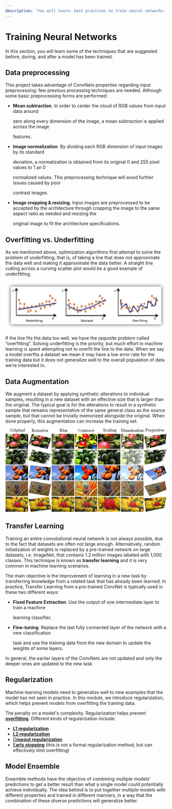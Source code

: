 ```yaml
---
description: 'You will learn: best practices to train neural networks.'
---
```


# Training Neural Networks

In this section, you will learn some of the techniques that are suggested before, during, and after a model has been trained.

## Data preprocessing

This project takes advantage of ConvNets properties regarding input preprocessing: few previous processing techniques are needed. Although some basic preprocessing forms are performed:

* **Mean subtraction**. In order to center the cloud of RGB values from input data around

  zero along every dimension of the image, a mean subtraction is applied across the image

  features.

* **Image normalization**. By dividing each RGB dimension of input images by its standard

  deviation, a normalization is obtained from its original 0 and 255 pixel values to 1 an 0

  normalized values. This preprocessing technique will avoid further issues caused by poor

  contrast images.

* **Image cropping & resizing**. Input images are preprocessed to be accepted by the architecture through cropping the image to the same aspect ratio as needed and resizing the

  original image to fit the architecture specifications.

## Overfitting vs. Underfitting

As we mentioned above, optimization algorithms first attempt to solve the problem of underfitting; that is, of taking a line that does not approximate the data well and making it approximate the data better. A straight line cutting across a curving scatter plot would be a good example of underfitting.

![](../.gitbook/assets/mlconcepts_image5.png)

If the line fits the data too well, we have the opposite problem called “overfitting”. Solving underfitting is the priority, but much effort in machine learning is spent attempting not to overfit the line to the data. When we say a model overfits a dataset we mean it may have a low error rate for the training data but it does not generalize well to the overall population of data we’re interested in.

## Data Augmentation

We augment a dataset by applying synthetic alterations to individual samples, resulting in a new dataset with an effective size that is larger than the original. The typical goal is for the alterations to result in a synthetic sample that remains representative of the same general class as the source sample, but that cannot be trivially memorized alongside the original. When done properly, this augmentation can increase the training set.

![Effects of data augmentation on some example images of the AgrilPlant dataset. ](../.gitbook/assets/5-figure2-1.png)

## Transfer Learning

Training an entire convolutional neural network is not always possible, due to the fact that datasets are often not large enough. Alternatively, random initialization of weights is replaced by a pre-trained network on large datasets, i.e. ImageNet, that contains 1.2 million images labeled with 1,000 classes. This technique is known as **transfer learning** and it is very common in machine learning scenarios.

The main objective is the improvement of learning in a new task by transferring knowledge from a related task that has already been learned. In practice, Transfer Learning from a pre-trained ConvNet is typically used in these two different ways:

* **Fixed Feature Extraction**. Use the output of one intermediate layer to train a machine

  learning classifier.

* **Fine-tuning**. Replace the last fully connected layer of the network with a new classification

  task and use the training data from the new domain to update the weights of some layers.

In general, the earlier layers of the ConvNets are not updated and only the deeper ones are updated to the new task.

## Regularization

Machine learning models need to generalize well to new examples that the model has not seen in practice. In this module, we introduce regularization, which helps prevent models from overfitting the training data.

The penalty on a model's complexity. Regularization helps prevent [**overfitting**](https://developers.google.com/machine-learning/glossary#overfitting). Different kinds of regularization include:

* [**L1 regularization**](https://developers.google.com/machine-learning/glossary#L1_regularization)
* [**L2 regularization**](https://developers.google.com/machine-learning/glossary#L2_regularization)
* [D**ropout regularization**](https://developers.google.com/machine-learning/glossary#dropout_regularization)
* [E**arly stopping**](https://developers.google.com/machine-learning/glossary#early_stopping) \(this is not a formal regularization method, but can effectively limit overfitting\)

## Model Ensemble

Ensemble methods have the objective of combining multiple models' predictions to get a better result than what a single model could potentially achieve individually. The idea behind is to put together multiple models with different properties and trained in different manners, in a way that the combination of these diverse predictions will generalize better.

